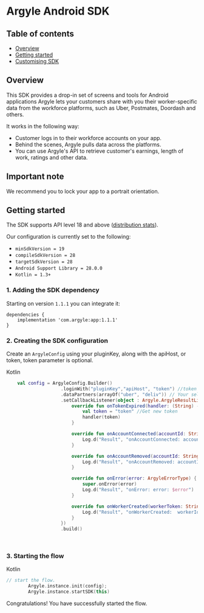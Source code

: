 # Argyle Android SDK

## Table of contents

* [Overview](#overview)
* [Getting started](#getting-started)
* [Customising SDK](#customising-sdk)

## Overview

This SDK provides a drop-in set of screens and tools for Android applications Argyle lets your customers share with you their worker-specific data from the workforce platforms, such as Uber, Postmates, Doordash and others. 

It works in the following way:

- Customer logs in to their workforce accounts on your app.
- Behind the scenes, Argyle pulls data across the platforms.
- You can use Argyle's API to retrieve customer's earnings, length of work, ratings and other data.

## Important note

We recommend you to lock your app to a portrait orientation.

## Getting started


The SDK supports API level 18 and above ([distribution stats](https://developer.android.com/about/dashboards/index.html)).

Our configuration is currently set to the following:

- `minSdkVersion = 19`
- `compileSdkVersion = 28`
- `targetSdkVersion = 28`
- `Android Support Library = 28.0.0`
- `Kotlin = 1.3+`

### 1. Adding the SDK dependency

Starting on version `1.1.1` you can integrate it:


```app-gradle
dependencies {
    implementation 'com.argyle:app:1.1.1'
}
```

### 2. Creating the SDK configuration

Create an `ArgyleConfig` using your pluginKey, along with the apiHost, or token, token parameter is optional.

Kotlin

``` kotlin
    val config = ArgyleConfig.Builder()
                    .loginWith("pluginKey","apiHost", "token") //token required just in JAVA. 
                    .dataPartners(arrayOf("uber", "deliv")) // Your selected data partners.
                    .setCallbackListener(object : Argyle.ArgyleResultListener {
                        override fun onTokenExpired(handler: (String) -> Unit) {
                            val token = "token" //Get new token
                            handler(token)
                        }

                        override fun onAccountConnected(accountId: String, workerId: String) {
                            Log.d("Result", "onAccountConnected: accountId: $accountId workerId: $workerId")
                        }

                        override fun onAccountRemoved(accountId: String, workerId: String) {
                            Log.d("Result", "onAccountRemoved: accountId: $accountId workerId: $workerId")
                        }

                        override fun onError(error: ArgyleErrorType) {
                            super.onError(error)
                            Log.d("Result", "onError: error: $error")
                        }

                        override fun onWorkerCreated(workerToken: String, workerId: String) {
                            Log.d("Result", "onWorkerCreated:  workerId: $workerId workerToken: $workerToken")
                        }
                    })
                    .build()
  
                    
```

### 3. Starting the flow


Kotlin

``` kotlin
// start the flow.
        Argyle.instance.init(config);
        Argyle.instance.startSDK(this)
```


Congratulations! You have successfully started the flow.
